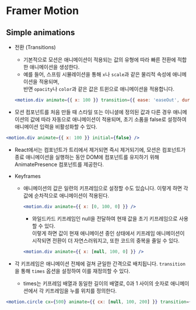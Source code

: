 # Framer Motion

## Simple animations

- 전환 (Transitions)

  - 기본적으로 모션은 애니메이션이 적용되는 값의 유형에 따라 빠른 전환에 적합한 애니메이션을 생성한다.
  - 예를 들어, 스프링 시뮬레이션을 통해 `x`나 `scale`과 같은 물리적 속성에 애니메이션을 적용되며,  
     반면 `opacity`나 `color`과 같은 값은 트윈으로 애니메이션을 적용합니다.

  ```jsx
  <motion.div animate={{ x: 100 }} transition={{ ease: 'easeOut', duration: 2 }} />
  ```

- 모션 컴포넌트를 처음 만들 때 스타일 또는 이니셜에 정의된 값과 다른 경우 애니메이션의 값에 따라 자동으로 애니메이션이 적용되며,
  초기 소품을 false로 설정하여 애니메이션 입력을 비활성화할 수 있다.

```jsx
<motion.div animate={{ x: 100 }} initial={false} />
```

- React에서는 컴포넌트가 트리에서 제거되면 즉시 제거되기에,
  모션은 컴포넌트가 종료 애니메이션을 실행하는 동안 DOM에 컴포넌트를 유지하기 위해 AnimatePresence 컴포넌트를 제공한다.

- Keyframes

  - 애니메이션의 값은 일련의 키프레임으로 설정할 수도 있습니다. 이렇게 하면 각 값에 순차적으로 애니메이션이 적용된다.

    ```jsx
    <motion.div animate={{ x: [0, 100, 0] }} />
    ```

    - 와일드카드 키프레임인 null을 전달하여 현재 값을 초기 키프레임으로 사용할 수 있다.  
      이렇게 하면 값이 현재 애니메이션 중인 상태에서 키프레임 애니메이션이 시작되면 전환이 더 자연스러워지고, 또한 코드의 중복을 줄일 수 있다.

    ```jsx
    <motion.div animate={{ x: [null, 100, 0] }} />
    ```

- 각 키프레임은 애니메이션 전체에 걸쳐 균일한 간격으로 배치됩니다. `transition`을 통해 `times` 옵션을 설정하여 이를 재정의할 수 있다.
  - times는 키프레임 배열과 동일한 길이의 배열로, 0과 1 사이의 숫자로 애니메이션에서 각 키프레임을 누를 위치를 정의한다.

```jsx
<motion.circle cx={500} animate={{ cx: [null, 100, 200] }} transition={{ duration: 3, times: [0, 0.2, 1] }} />
```
